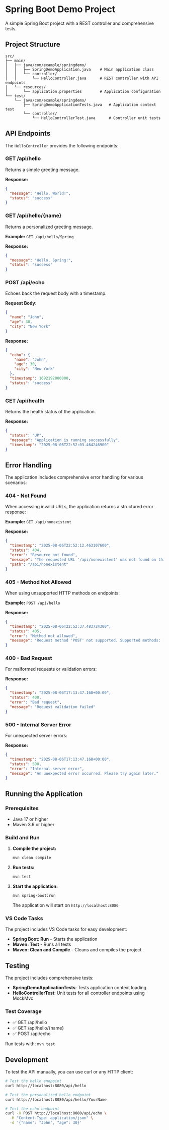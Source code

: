 # Spring Boot Demo Project

A simple Spring Boot project with a REST controller and comprehensive tests.

## Project Structure

```
src/
├── main/
│   ├── java/com/example/springdemo/
│   │   ├── SpringDemoApplication.java    # Main application class
│   │   └── controller/
│   │       └── HelloController.java      # REST controller with API endpoints
│   └── resources/
│       └── application.properties        # Application configuration
└── test/
    └── java/com/example/springdemo/
        ├── SpringDemoApplicationTests.java   # Application context test
        └── controller/
            └── HelloControllerTest.java      # Controller unit tests
```

## API Endpoints

The `HelloController` provides the following endpoints:

### GET /api/hello
Returns a simple greeting message.

**Response:**
```json
{
  "message": "Hello, World!",
  "status": "success"
}
```

### GET /api/hello/{name}
Returns a personalized greeting message.

**Example:** `GET /api/hello/Spring`

**Response:**
```json
{
  "message": "Hello, Spring!",
  "status": "success"
}
```

### POST /api/echo
Echoes back the request body with a timestamp.

**Request Body:**
```json
{
  "name": "John",
  "age": 30,
  "city": "New York"
}
```

**Response:**
```json
{
  "echo": {
    "name": "John",
    "age": 30,
    "city": "New York"
  },
  "timestamp": 1692192000000,
  "status": "success"
}
```

### GET /api/health
Returns the health status of the application.

**Response:**
```json
{
  "status": "UP",
  "message": "Application is running successfully",
  "timestamp": "2025-08-06T22:52:03.464246900"
}
```

## Error Handling

The application includes comprehensive error handling for various scenarios:

### 404 - Not Found
When accessing invalid URLs, the application returns a structured error response:

**Example:** `GET /api/nonexistent`

**Response:**
```json
{
  "timestamp": "2025-08-06T22:52:12.463107600",
  "status": 404,
  "error": "Resource not found",
  "message": "The requested URL '/api/nonexistent' was not found on this server.",
  "path": "/api/nonexistent"
}
```

### 405 - Method Not Allowed
When using unsupported HTTP methods on endpoints:

**Example:** `POST /api/hello`

**Response:**
```json
{
  "timestamp": "2025-08-06T22:52:37.483724300",
  "status": 405,
  "error": "Method not allowed",
  "message": "Request method 'POST' not supported. Supported methods: [GET]"
}
```

### 400 - Bad Request
For malformed requests or validation errors:

**Response:**
```json
{
  "timestamp": "2025-08-06T17:13:47.168+00:00",
  "status": 400,
  "error": "Bad request",
  "message": "Request validation failed"
}
```

### 500 - Internal Server Error
For unexpected server errors:

**Response:**
```json
{
  "timestamp": "2025-08-06T17:13:47.168+00:00",
  "status": 500,
  "error": "Internal server error",
  "message": "An unexpected error occurred. Please try again later."
}
```

## Running the Application

### Prerequisites
- Java 17 or higher
- Maven 3.6 or higher

### Build and Run
1. **Compile the project:**
   ```bash
   mvn clean compile
   ```

2. **Run tests:**
   ```bash
   mvn test
   ```

3. **Start the application:**
   ```bash
   mvn spring-boot:run
   ```

   The application will start on `http://localhost:8080`

### VS Code Tasks
The project includes VS Code tasks for easy development:
- **Spring Boot: Run** - Starts the application
- **Maven: Test** - Runs all tests
- **Maven: Clean and Compile** - Cleans and compiles the project

## Testing

The project includes comprehensive tests:

- **SpringDemoApplicationTests**: Tests application context loading
- **HelloControllerTest**: Unit tests for all controller endpoints using MockMvc

### Test Coverage
- ✅ GET /api/hello
- ✅ GET /api/hello/{name}
- ✅ POST /api/echo

Run tests with: `mvn test`

## Development

To test the API manually, you can use curl or any HTTP client:

```bash
# Test the hello endpoint
curl http://localhost:8080/api/hello

# Test the personalized hello endpoint
curl http://localhost:8080/api/hello/YourName

# Test the echo endpoint
curl -X POST http://localhost:8080/api/echo \
  -H "Content-Type: application/json" \
  -d '{"name": "John", "age": 30}'
```
